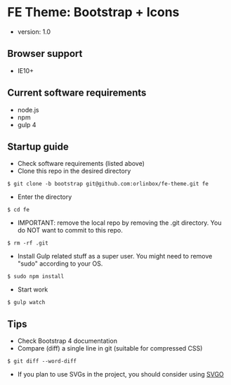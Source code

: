 # FE Theme: Bootstrap + Icons
* version: 1.0

## Browser support

* IE10+

## Current software requirements

* node.js
* npm
* gulp 4

## Startup guide

* Check software requirements (listed above)
* Clone this repo in the desired directory

```
$ git clone -b bootstrap git@github.com:orlinbox/fe-theme.git fe
```

* Enter the directory

```
$ cd fe
```

* IMPORTANT: remove the local repo by removing the .git directory. You do NOT want to commit to this repo.

```
$ rm -rf .git
```

* Install Gulp related stuff as a super user. You might need to remove "sudo" according to your OS.

```
$ sudo npm install
```

* Start work

```
$ gulp watch
```

## Tips

* Check Bootstrap 4 documentation
* Compare (diff) a single line in git (suitable for compressed CSS)

```
$ git diff --word-diff
```

* If you plan to use SVGs in the project, you should consider using [SVGO](https://github.com/svg/svgo)
